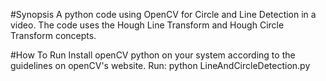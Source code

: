 #Synopsis
A python code using OpenCV for Circle and Line Detection in a video. The code uses the Hough Line Transform and Hough Circle Transform concepts.

#How To Run
Install openCV python on your system according to the guidelines on openCV's website. 
Run: python LineAndCircleDetection.py
